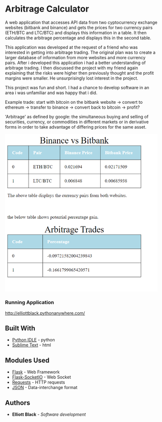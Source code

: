 # Arbitrage Calculator

A web application that accesses API data from two cyptocurrency exchange websites (bitbank and binance) and gets the prices for two currency pairs (ETH/BTC and LTC/BTC) and displays this information in a table.  It then calculates the arbitrage percentage and displays this in the second table. 

This application was developed at the request of a friend who was interested in getting into arbitrage trading. The original plan was  to create a larger database of information from more websites and more currency pairs.  After i developed this application i had a better understanding of arbitrage trading. I then discussed the project with my friend again explaining that the risks were higher then previously thought and the profit margins were smaller. He unsurprisingly lost interest in the project.

This project was fun and short.  I had a chance to develop software in an area i was unfamiliar and was happy that i did.

Example trade: start with bitcoin on the bitbank website -> convert to ethereum -> transfer to binance -> convert back to bitcoin -> profit?

'Arbitrage' as defined by google: the simultaneous buying and selling of securities, currency, or commodities in different markets or in derivative forms in order to take advantage of differing prices for the same asset.

![](readmePic.png)


### Running Application

http://elliottblack.pythonanywhere.com/

## Built With

* [Python IDLE](https://www.python.org/) - python
* [Sublime Text](https://www.sublimetext.com/) - html

## Modules Used

* [Flask](https://www.fullstackpython.com/flask.html) - Web Framework
* [Flask-SocketIO](https://flask-socketio.readthedocs.io/en/latest/) - Web Socket
* [Requests](https://realpython.com/python-requests/) - HTTP requests
* [JSON](https://docs.python.org/3/library/json.html) - Data-interchange format


## Authors

* **Elliott Black** - *Software development* 

